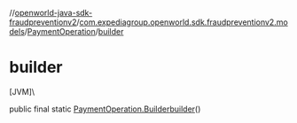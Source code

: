 //[openworld-java-sdk-fraudpreventionv2](../../../index.md)/[com.expediagroup.openworld.sdk.fraudpreventionv2.models](../index.md)/[PaymentOperation](index.md)/[builder](builder.md)

# builder

[JVM]\

public final static [PaymentOperation.Builder](-builder/index.md)[builder](builder.md)()
